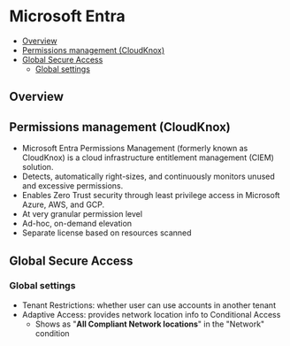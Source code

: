 # Microsoft Entra

- [Overview](#overview)
- [Permissions management (CloudKnox)](#permissions-management-cloudknox)
- [Global Secure Access](#global-secure-access)
  - [Global settings](#global-settings)


## Overview

## Permissions management (CloudKnox)

- Microsoft Entra Permissions Management (formerly known as CloudKnox) is a cloud infrastructure entitlement management (CIEM) solution.
- Detects, automatically right-sizes, and continuously monitors unused and excessive permissions.
- Enables Zero Trust security through least privilege access in Microsoft Azure, AWS, and GCP.
- At very granular permission level
- Ad-hoc, on-demand elevation
- Separate license based on resources scanned


## Global Secure Access

### Global settings

- Tenant Restrictions: whether user can use accounts in another tenant
- Adaptive Access: provides network location info to Conditional Access
  - Shows as "**All Compliant Network locations**" in the "Network" condition

